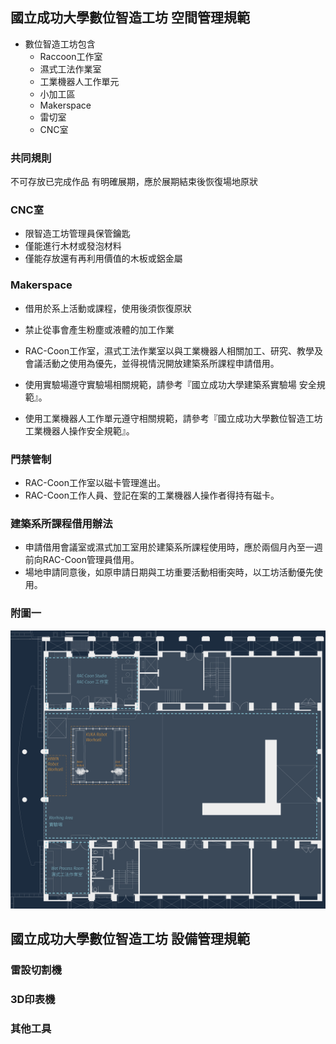## 國立成功大學數位智造工坊 空間管理規範

* 數位智造工坊包含
  * Raccoon工作室
  * 濕式工法作業室
  * 工業機器人工作單元
  * 小加工區
  * Makerspace
  * 雷切室
  * CNC室

### 共同規則
不可存放已完成作品
有明確展期，應於展期結束後恢復場地原狀

### CNC室
* 限智造工坊管理員保管鑰匙
* 僅能進行木材或發泡材料
* 僅能存放還有再利用價值的木板或鋁金屬

### Makerspace
* 借用於系上活動或課程，使用後須恢復原狀
* 禁止從事會產生粉塵或液體的加工作業


* RAC-Coon工作室，濕式工法作業室以與工業機器人相關加工、研究、教學及會議活動之使用為優先，並得視情況開放建築系所課程申請借用。
* 使用實驗場遵守實驗場相關規範，請參考『國立成功大學建築系實驗場 安全規範』。
* 使用工業機器人工作單元遵守相關規範，請參考『國立成功大學數位智造工坊 工業機器人操作安全規範』。

### 門禁管制
* RAC-Coon工作室以磁卡管理進出。
* RAC-Coon工作人員、登記在案的工業機器人操作者得持有磁卡。

### 建築系所課程借用辦法
* 申請借用會議室或濕式加工室用於建築系所課程使用時，應於兩個月內至一週前向RAC-Coon管理員借用。
* 場地申請同意後，如原申請日期與工坊重要活動相衝突時，以工坊活動優先使用。


### 附圖一
![layout](/assets/img/about/Floor_plan_Arch_Tech_Bldg_GF_Cropped.png)

## 國立成功大學數位智造工坊 設備管理規範
### 雷設切割機

### 3D印表機

### 其他工具






